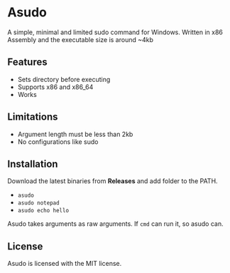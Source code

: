 # Asudo
A simple, minimal and limited sudo command for Windows. Written in x86 Assembly and the executable size is around ~4kb

## Features
- Sets directory before executing
- Supports x86 and x86_64
- Works

## Limitations
- Argument length must be less than 2kb
- No configurations like sudo

## Installation
Download the latest binaries from **Releases** and add folder to the PATH.

- `asudo`
- `asudo notepad`
- `asudo echo hello`

Asudo takes arguments as raw arguments. If `cmd` can run it, so asudo can.

## License
Asudo is licensed with the MIT license.
